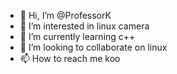 - 👋 Hi, I’m @ProfessorK
- 👀 I’m interested in linux camera
- 🌱 I’m currently learning c++
- 💞️ I’m looking to collaborate on linux 
- 📫 How to reach me koo

<!---
Bluesensor521/Bluesensor521 is a ✨ special ✨ repository because its `README.md` (this file) appears on your GitHub profile.
You can click the Preview link to take a look at your changes.
--->
